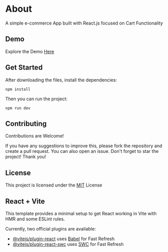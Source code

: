 # About

A simple e-commerce App built with React.js focused on Cart Functionality

## Demo

Explore the Demo [Here](https://www.google.com)

## Get Started

After downloading the files, install the dependencies:

```ssh
npm install
```

Then you can run the project:

```ssh
npm run dev
```

## Contributing

Contributions are Welcome!

If you have any suggestions to improve this, please fork the repository and create a pull request. You can also open an issue. Don't forget to star the project! Thank you!

## License

This project is licensed under the [MIT](https://choosealicense.com/licenses/mit/) License

## React + Vite

This template provides a minimal setup to get React working in Vite with HMR and some ESLint rules.

Currently, two official plugins are available:

- [@vitejs/plugin-react](https://github.com/vitejs/vite-plugin-react/blob/main/packages/plugin-react/README.md) uses [Babel](https://babeljs.io/) for Fast Refresh
- [@vitejs/plugin-react-swc](https://github.com/vitejs/vite-plugin-react-swc) uses [SWC](https://swc.rs/) for Fast Refresh
